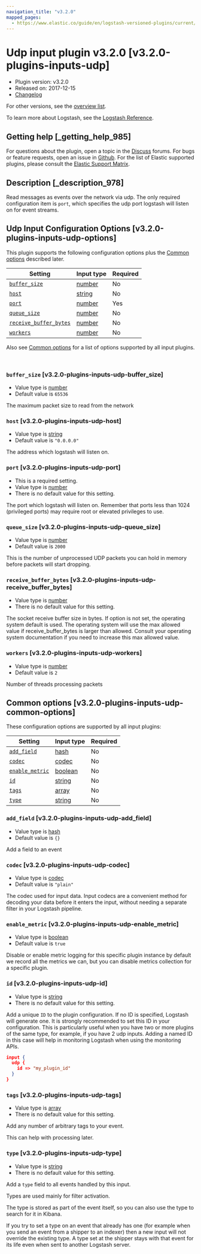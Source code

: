 ```yaml
---
navigation_title: "v3.2.0"
mapped_pages:
  - https://www.elastic.co/guide/en/logstash-versioned-plugins/current/v3.2.0-plugins-inputs-udp.html
---
```


# Udp input plugin v3.2.0 [v3.2.0-plugins-inputs-udp]


* Plugin version: v3.2.0
* Released on: 2017-12-15
* [Changelog](https://github.com/logstash-plugins/logstash-input-udp/blob/v3.2.0/CHANGELOG.md)

For other versions, see the [overview list](input-udp-index.md).

To learn more about Logstash, see the [Logstash Reference](logstash://reference/index.md).

## Getting help [_getting_help_985]

For questions about the plugin, open a topic in the [Discuss](http://discuss.elastic.co) forums. For bugs or feature requests, open an issue in [Github](https://github.com/logstash-plugins/logstash-input-udp). For the list of Elastic supported plugins, please consult the [Elastic Support Matrix](https://www.elastic.co/support/matrix#matrix_logstash_plugins).


## Description [_description_978]

Read messages as events over the network via udp. The only required configuration item is `port`, which specifies the udp port logstash will listen on for event streams.


## Udp Input Configuration Options [v3.2.0-plugins-inputs-udp-options]

This plugin supports the following configuration options plus the [Common options](v3-2-0-plugins-inputs-udp.md#v3.2.0-plugins-inputs-udp-common-options) described later.

| Setting | Input type | Required |
| --- | --- | --- |
| [`buffer_size`](v3-2-0-plugins-inputs-udp.md#v3.2.0-plugins-inputs-udp-buffer_size) | [number](logstash://reference/configuration-file-structure.md#number) | No |
| [`host`](v3-2-0-plugins-inputs-udp.md#v3.2.0-plugins-inputs-udp-host) | [string](logstash://reference/configuration-file-structure.md#string) | No |
| [`port`](v3-2-0-plugins-inputs-udp.md#v3.2.0-plugins-inputs-udp-port) | [number](logstash://reference/configuration-file-structure.md#number) | Yes |
| [`queue_size`](v3-2-0-plugins-inputs-udp.md#v3.2.0-plugins-inputs-udp-queue_size) | [number](logstash://reference/configuration-file-structure.md#number) | No |
| [`receive_buffer_bytes`](v3-2-0-plugins-inputs-udp.md#v3.2.0-plugins-inputs-udp-receive_buffer_bytes) | [number](logstash://reference/configuration-file-structure.md#number) | No |
| [`workers`](v3-2-0-plugins-inputs-udp.md#v3.2.0-plugins-inputs-udp-workers) | [number](logstash://reference/configuration-file-structure.md#number) | No |

Also see [Common options](v3-2-0-plugins-inputs-udp.md#v3.2.0-plugins-inputs-udp-common-options) for a list of options supported by all input plugins.

 

### `buffer_size` [v3.2.0-plugins-inputs-udp-buffer_size]

* Value type is [number](logstash://reference/configuration-file-structure.md#number)
* Default value is `65536`

The maximum packet size to read from the network


### `host` [v3.2.0-plugins-inputs-udp-host]

* Value type is [string](logstash://reference/configuration-file-structure.md#string)
* Default value is `"0.0.0.0"`

The address which logstash will listen on.


### `port` [v3.2.0-plugins-inputs-udp-port]

* This is a required setting.
* Value type is [number](logstash://reference/configuration-file-structure.md#number)
* There is no default value for this setting.

The port which logstash will listen on. Remember that ports less than 1024 (privileged ports) may require root or elevated privileges to use.


### `queue_size` [v3.2.0-plugins-inputs-udp-queue_size]

* Value type is [number](logstash://reference/configuration-file-structure.md#number)
* Default value is `2000`

This is the number of unprocessed UDP packets you can hold in memory before packets will start dropping.


### `receive_buffer_bytes` [v3.2.0-plugins-inputs-udp-receive_buffer_bytes]

* Value type is [number](logstash://reference/configuration-file-structure.md#number)
* There is no default value for this setting.

The socket receive buffer size in bytes. If option is not set, the operating system default is used. The operating system will use the max allowed value if receive_buffer_bytes is larger than allowed. Consult your operating system documentation if you need to increase this max allowed value.


### `workers` [v3.2.0-plugins-inputs-udp-workers]

* Value type is [number](logstash://reference/configuration-file-structure.md#number)
* Default value is `2`

Number of threads processing packets



## Common options [v3.2.0-plugins-inputs-udp-common-options]

These configuration options are supported by all input plugins:

| Setting | Input type | Required |
| --- | --- | --- |
| [`add_field`](v3-2-0-plugins-inputs-udp.md#v3.2.0-plugins-inputs-udp-add_field) | [hash](logstash://reference/configuration-file-structure.md#hash) | No |
| [`codec`](v3-2-0-plugins-inputs-udp.md#v3.2.0-plugins-inputs-udp-codec) | [codec](logstash://reference/configuration-file-structure.md#codec) | No |
| [`enable_metric`](v3-2-0-plugins-inputs-udp.md#v3.2.0-plugins-inputs-udp-enable_metric) | [boolean](logstash://reference/configuration-file-structure.md#boolean) | No |
| [`id`](v3-2-0-plugins-inputs-udp.md#v3.2.0-plugins-inputs-udp-id) | [string](logstash://reference/configuration-file-structure.md#string) | No |
| [`tags`](v3-2-0-plugins-inputs-udp.md#v3.2.0-plugins-inputs-udp-tags) | [array](logstash://reference/configuration-file-structure.md#array) | No |
| [`type`](v3-2-0-plugins-inputs-udp.md#v3.2.0-plugins-inputs-udp-type) | [string](logstash://reference/configuration-file-structure.md#string) | No |

### `add_field` [v3.2.0-plugins-inputs-udp-add_field]

* Value type is [hash](logstash://reference/configuration-file-structure.md#hash)
* Default value is `{}`

Add a field to an event


### `codec` [v3.2.0-plugins-inputs-udp-codec]

* Value type is [codec](logstash://reference/configuration-file-structure.md#codec)
* Default value is `"plain"`

The codec used for input data. Input codecs are a convenient method for decoding your data before it enters the input, without needing a separate filter in your Logstash pipeline.


### `enable_metric` [v3.2.0-plugins-inputs-udp-enable_metric]

* Value type is [boolean](logstash://reference/configuration-file-structure.md#boolean)
* Default value is `true`

Disable or enable metric logging for this specific plugin instance by default we record all the metrics we can, but you can disable metrics collection for a specific plugin.


### `id` [v3.2.0-plugins-inputs-udp-id]

* Value type is [string](logstash://reference/configuration-file-structure.md#string)
* There is no default value for this setting.

Add a unique `ID` to the plugin configuration. If no ID is specified, Logstash will generate one. It is strongly recommended to set this ID in your configuration. This is particularly useful when you have two or more plugins of the same type, for example, if you have 2 udp inputs. Adding a named ID in this case will help in monitoring Logstash when using the monitoring APIs.

```json
input {
  udp {
    id => "my_plugin_id"
  }
}
```


### `tags` [v3.2.0-plugins-inputs-udp-tags]

* Value type is [array](logstash://reference/configuration-file-structure.md#array)
* There is no default value for this setting.

Add any number of arbitrary tags to your event.

This can help with processing later.


### `type` [v3.2.0-plugins-inputs-udp-type]

* Value type is [string](logstash://reference/configuration-file-structure.md#string)
* There is no default value for this setting.

Add a `type` field to all events handled by this input.

Types are used mainly for filter activation.

The type is stored as part of the event itself, so you can also use the type to search for it in Kibana.

If you try to set a type on an event that already has one (for example when you send an event from a shipper to an indexer) then a new input will not override the existing type. A type set at the shipper stays with that event for its life even when sent to another Logstash server.



